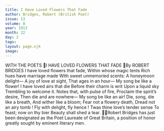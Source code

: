 ```yaml
---
title: I Have Loved Flowers That Fade
author: Bridges, Robert (British Poet)
issue: 13
volume: 8
year: 1913
month: 22
day: 2
tags:
layout: page.njk
image:
---
```

WITH THE POETS I HAVE LOVED FLOWERS THAT FADE By ROBERT BRIDGES I have loved flowers that fade, Within whose magic tents Rich hues have marriage made With sweet unmemoried scents: A honeymoon delight— A joy of love at sight, That ages in an hour— My song be like a flower! I have loved airs that die Before their charm is writ Upon a liquid sky Trembling to welcome it. Notes that, with pulse of fire, Proclaim the spirit’s desire, Then die and are nowhere— My song be like an air! Die, song, die like a breath, And wither like a bloom; Fear not a flowery death, Dread not an airy tomb ! Fly with delight, fly hence ! Twas thine love’s tender sense To feast; now on thy bier Beauty shall shed a tear. Robert Bridges has just been designated as the Poet Laureate of Great Britain, a position of honor greatly sought by eminent literary men. 
